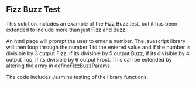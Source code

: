 Fizz Buzz Test
--------------

This solution includes an example of the Fizz Buzz test, but it has been extended to include more than just Fizz and Buzz.

An html page will prompt the user to enter a number. The javascript library will then loop through the number 1 to the entered value and if the number is divisible by 3 output Fizz, if its divisible by 5 output Buzz, if its divisible by 4 output Top, if its divisible by 6 output Frost. This can be extended by altering the array in defineFizzBuzzParams.

The code includes Jasmine testing of the library functions.